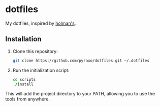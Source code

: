 # dotfiles

My dotfiles, inspired by [holman's](https://github.com/holman/dotfiles).

## Installation

1. Clone this repository:

   ```bash
   git clone https://github.com/pyraxo/dotfiles.git ~/.dotfiles
   ```

2. Run the initialization script:

   ```bash
   cd scripts
   ./install
   ```

This will add the project directory to your PATH, allowing you to use the tools from anywhere.
